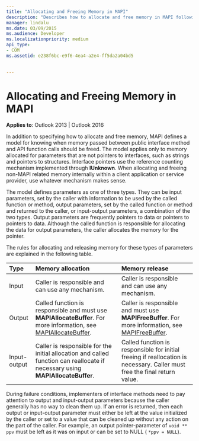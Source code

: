 ```yaml
---
title: "Allocating and Freeing Memory in MAPI"
description: "Describes how to allocate and free memory in MAPI following the rules of input parameters, output parameters, or input-output parameters."
manager: lindalu
ms.date: 03/09/2015
ms.audience: Developer
ms.localizationpriority: medium
api_type:
- COM
ms.assetid: e238f6bc-e9f6-4ea4-a2e4-ff5da2a04bd5
 
 
---
```


# Allocating and Freeing Memory in MAPI

**Applies to**: Outlook 2013 | Outlook 2016
  
In addition to specifying how to allocate and free memory, MAPI defines a model for knowing when memory passed between public interface method and API function calls should be freed. The model applies only to memory allocated for parameters that are not pointers to interfaces, such as strings and pointers to structures. Interface pointers use the reference counting mechanism implemented through **IUnknown**. When allocating and freeing non-MAPI related memory internally within a client application or service provider, use whatever mechanism makes sense.
  
The model defines parameters as one of three types. They can be input parameters, set by the caller with information to be used by the called function or method, output parameters, set by the called function or method and returned to the caller, or input-output parameters, a combination of the two types. Output parameters are frequently pointers to data or pointers to pointers to data. Although the called function is responsible for allocating the data for output parameters, the caller allocates the memory for the pointer.
  
The rules for allocating and releasing memory for these types of parameters are explained in the following table.
  
|**Type**|**Memory allocation**|**Memory release**|
|:-----|:-----|:-----|
|Input  <br/> |Caller is responsible and can use any mechanism. |Caller is responsible and can use any mechanism. |
|Output  <br/> |Called function is responsible and must use **MAPIAllocateBuffer**. For more information, see [MAPIAllocateBuffer](mapiallocatebuffer.md). |Caller is responsible and must use **MAPIFreeBuffer**. For more information, see [MAPIFreeBuffer](mapifreebuffer.md). |
|Input-output  <br/> |Caller is responsible for the initial allocation and called function can reallocate if necessary using **MAPIAllocateBuffer**. |Called function is responsible for initial freeing if reallocation is necessary. Caller must free the final return value. |

During failure conditions, implementers of interface methods need to pay attention to output and input-output parameters because the caller generally has no way to clean them up. If an error is returned, then each output or input-output parameter must either be left at the value initialized by the caller or set to a value that can be cleaned up without any action on the part of the caller. For example, an output pointer-parameter of `void ** ppv` must be left as it was on input or can be set to NULL ( `*ppv = NULL`).
  